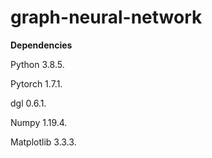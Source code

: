 # graph-neural-network
**Dependencies**

Python 3.8.5. 

Pytorch 1.7.1. 

dgl 0.6.1.   

Numpy 1.19.4. 

Matplotlib 3.3.3. 
